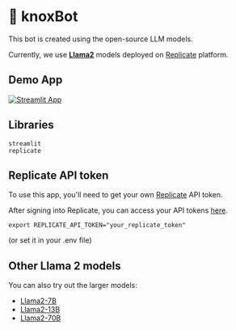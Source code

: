 # 💬 knoxBot
This bot is created using the open-source LLM models.

Currently, we use [**Llama2**](https://replicate.com/meta) models deployed on [Replicate](https://replicate.com/) platform.

## Demo App
[![Streamlit App](https://static.streamlit.io/badges/streamlit_badge_black_white.svg)](https://knoxbot.streamlit.app/)

## Libraries
```
streamlit
replicate
```

## Replicate API token
To use this app, you'll need to get your own [Replicate](https://replicate.com/) API token.

After signing into Replicate, you can access your API tokens [here](https://replicate.com/account/api-tokens).

```
export REPLICATE_API_TOKEN="your_replicate_token"
```
(or set it in your .env file)

## Other Llama 2 models
You can also try out the larger models:
- [Llama2-7B](https://replicate.com/meta/llama-2-7b-chat)
- [Llama2-13B](https://replicate.com/meta/llama-2-13b-chat)
- [Llama2-70B](https://replicate.com/meta/llama-2-70b-chat)
